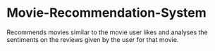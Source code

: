# Movie-Recommendation-System
Recommends movies similar to the movie user likes and analyses the sentiments on the reviews given by the user for that movie.
